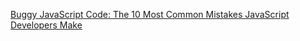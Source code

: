 [Buggy JavaScript Code: The 10 Most Common Mistakes JavaScript Developers Make](https://www.toptal.com/javascript/10-most-common-javascript-mistakes)